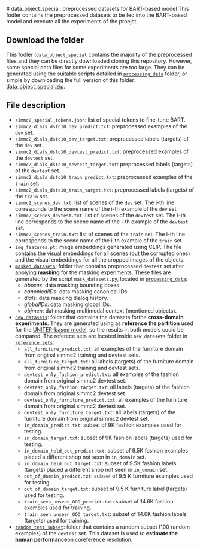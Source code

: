 # data_object_special: preprocessed datasets for BART-based model
This fodler contains the preprocessed datasets to be fed into the BART-based model and execute all the experiments of the proejct.


## Download the folder
This fodler ([`data_object_special`](https://github.com/AlejandroSantorum/simmc2-Multimodal_Coreference_Resolution/tree/main/models/bart_only_coref/data_object_special) contains the majority of the preprocessed files and they can be directly downloaded cloning this repository. However, some special data files for some experiments are too large. They can be generated using the suitable scripts detailed in [`processing_data`](https://github.com/AlejandroSantorum/simmc2-Multimodal_Coreference_Resolution/tree/main/models/bart_only_coref/processing_data) folder, or simple by downloading the full version of this folder: [data_object_special.zip](https://drive.google.com/file/d/1LsnwUyt_ZG-e1OS-Hiud7ERvU8jpD4KA/view?usp=sharing).


## File description

- `simmc2_special_tokens.json`: list of special tokens to fine-tune BART.
- `simmc2_dials_dstc10_dev_predict.txt`: preprocessed examples of the `dev` set.
- `simmc2_dials_dstc10_dev_target.txt`: preprocessed labels (targets) of the `dev` set.
- `simmc2_dials_dstc10_devtest_predict.txt`: preprocessed examples of the `devtest` set.
- `simmc2_dials_dstc10_devtest_target.txt`: preprocessed labels (targets) of the `devtest` set.
- `simmc2_dials_dstc10_train_predict.txt`: preprocessed examples of the `train` set.
- `simmc2_dials_dstc10_train_target.txt`: preprocessed labels (targets) of the `train` set.
- `simmc2_scenes_dev.txt`: list of scenes of the `dev` set. The i-th line corresponds to the scene name of the i-th example of the `dev` set.
- `simmc2_scenes_devtest.txt`: list of scenes of the `devtest` set. The i-th line corresponds to the scene name of the i-th example of the `devtest` set.
- `simmc2_scenes_train.txt`: list of scenes of the `train` set. The i-th line corresponds to the scene name of the i-th example of the `train` set.
- `img_features.pt`: image embeddings generated using CLIP. The file contains the visual embeddings for all scenes (but the corrupted ones) and the visual embeddings for all the cropped images of the objects.
- [`masked_datasets`](https://github.com/AlejandroSantorum/simmc2-Multimodal_Coreference_Resolution/tree/main/models/bart_only_coref/data_object_special/masked_datasets): folder that contains preprocessed `devtest` set after applying **masking** for the masking experiments. These files are generated by the script `mask_datasets.py`, located in [`processing_data`](https://github.com/AlejandroSantorum/simmc2-Multimodal_Coreference_Resolution/blob/main/models/bart_only_coref/processing_data):
    - *bboxes*: data masking bounding boxes.
    - *canonicalIDs*: data masking canonical IDs.
    - *dials*: data masking dialog history.
    - *globalIDs*: data masking global IDs.
    - *objmen*: dat masking multimodal context (mentioned objects). 
- [`new_datasets`](https://github.com/AlejandroSantorum/simmc2-Multimodal_Coreference_Resolution/tree/main/models/bart_only_coref/data_object_special/new_datasets): folder that contains the datasets forthe **cross-domain experiments**. They are generated using as **reference the partition** used for the [UNITER-based model](https://github.com/AlejandroSantorum/simmc2-Multimodal_Coreference_Resolution/tree/main/models/uniter_based), so the results in both models could be compared. The referece sets are located inside `new_datasets` folder in [`reference_sets`](https://github.com/AlejandroSantorum/simmc2-Multimodal_Coreference_Resolution/tree/main/models/bart_only_coref/data_object_special/new_datasets/reference_sets):
    - `all_furniture_predict.txt`: all examples of the furniture domain from original simmc2 training and devtest sets.
    - `all_furniture_target.txt`: all labels (targets) of the furniture domain from original simmc2 training and devtest sets.
    - `devtest_only_fashion_predict.txt`: all examples of the fashion domain from original simmc2 devtest set.
    - `devtest_only_fashion_target.txt`: all labels (targets) of the fashion domain from original simmc2 devtest set.
    - `devtest_only_furniture_predict.txt`: all examples of the furniture domain from original simmc2 devtest set.
    - `devtest_only_furniture_target.txt`: all labels (targets) of the furniture domain from original simmc2 devtest set.
    - `in_domain_predict.txt`: subset of 9K fashion examples used for testing.
    - `in_domain_target.txt`: subset of 9K fashion labels (targets) used for testing.
    - `in_domain_held_out_predict.txt`: subset of 9.5K fashion examples placed a different shop not seen in `in_domain` set.
    - `in_domain_held_out_target.txt`: subset of 9.5K fashion labels (targets) placed a different shop not seen in `in_domain` set.
    - `out_of_domain_predict.txt`: subset of 9.5 K furniture examples used for testing.
    - `out_of_domain_target.txt`: subset of 9.5 K furniture label (targets) used for testing.
    - `train_seen_unseen_OOD_predict.txt`: subset of 14.6K fashion examples used for training.
    - `train_seen_unseen_OOD_target.txt`: subset of 14.6K fashion labels (targets) used for training.
- [`random_test_subset`](https://github.com/AlejandroSantorum/simmc2-Multimodal_Coreference_Resolution/tree/main/models/bart_only_coref/data_object_special/random_test_subset): folder that contains a random subset (100 random examples) of the `devtest` set. This dataset is used to **estimate the human performance**on coreference resolution.

